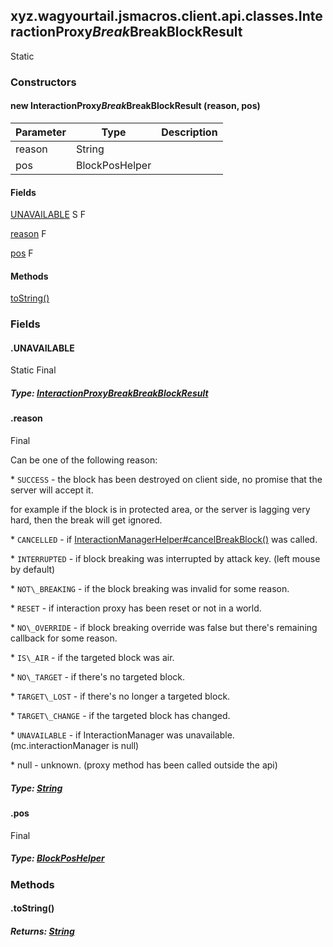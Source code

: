 

xyz.wagyourtail.jsmacros.client.api.classes.InteractionProxy$Break$BreakBlockResult
-----------------------------------------------------------------------------------

Static
#### 

### Constructors

#### new InteractionProxy$Break$BreakBlockResult (reason, pos)

| Parameter | Type | Description |
|---|---|---|
| reason | String |  |
| pos | BlockPosHelper |  |



#### Fields

[UNAVAILABLE](#UNAVAILABLE)
S
F


[reason](#reason)
F


[pos](#pos)
F



#### Methods

[toString()](#toString-)



### Fields

#### .UNAVAILABLE

Static
Final

##### Type: [InteractionProxy$Break$BreakBlockResult](#)



#### .reason

Final

Can be one of the following reason:  

\* `SUCCESS` - the block has been destroyed on client side, no promise that the server will accept it.  

for example if the block is in protected area, or the server is lagging very hard, then the break will get ignored.  

\* `CANCELLED` - if [InteractionManagerHelper#cancelBreakBlock()](1.9.2/xyz/wagyourtail/jsmacros/client/api/helpers/InteractionManagerHelper.html#cancelBreakBlock-) was called.  

\* `INTERRUPTED` - if block breaking was interrupted by attack key. (left mouse by default)  

\* `NOT\_BREAKING` - if the block breaking was invalid for some reason.  

\* `RESET` - if interaction proxy has been reset or not in a world.  

\* `NO\_OVERRIDE` - if block breaking override was false but there's remaining callback for some reason.  

\* `IS\_AIR` - if the targeted block was air.  

\* `NO\_TARGET` - if there's no targeted block.  

\* `TARGET\_LOST` - if there's no longer a targeted block.  

\* `TARGET\_CHANGE` - if the targeted block has changed.  

\* `UNAVAILABLE` - if InteractionManager was unavailable. (mc.interactionManager is null)  

\* null - unknown. (proxy method has been called outside the api)  



##### Type: [String](https://docs.oracle.com/javase/8/docs/api/index.html?java/lang/String.html)



#### .pos

Final

##### Type: [BlockPosHelper](1.9.2/xyz/wagyourtail/jsmacros/client/api/helpers/world/BlockPosHelper.html)



### Methods

#### .toString()


##### Returns: [String](https://docs.oracle.com/javase/8/docs/api/index.html?java/lang/String.html)





